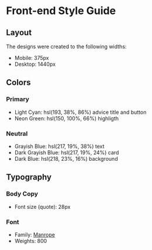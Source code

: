 # Front-end Style Guide

## Layout

The designs were created to the following widths:

- Mobile: 375px
- Desktop: 1440px

## Colors

### Primary

- Light Cyan: hsl(193, 38%, 86%) advice title and button
- Neon Green: hsl(150, 100%, 66%) highligth

### Neutral

- Grayish Blue: hsl(217, 19%, 38%) text
- Dark Grayish Blue: hsl(217, 19%, 24%) card
- Dark Blue: hsl(218, 23%, 16%) background

## Typography

### Body Copy

- Font size (quote): 28px

### Font

- Family: [Manrope](https://fonts.google.com/specimen/Manrope)
- Weights: 800
